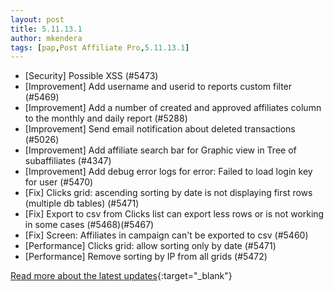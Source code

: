```yaml
---
layout: post
title: 5.11.13.1
author: mkendera
tags: [pap,Post Affiliate Pro,5.11.13.1]
---
```


- [Security] Possible XSS (#5473)
- [Improvement] Add username and userid to reports custom filter (#5469)
- [Improvement] Add a number of created and approved affiliates column to the monthly and daily report (#5288)
- [Improvement] Send email notification about deleted transactions (#5026)
- [Improvement] Add affiliate search bar for Graphic view in Tree of subaffiliates (#4347)
- [Improvement] Add debug error logs for error: Failed to load login key for user (#5470)
- [Fix] Clicks grid: ascending sorting by date is not displaying first rows (multiple db tables) (#5471)
- [Fix] Export to csv from Clicks list can export less rows or is not working in some cases (#5468)(#5467)
- [Fix] Screen: Affiliates in campaign can't be exported to csv (#5460)
- [Performance] Clicks grid: allow sorting only by date (#5471)
- [Performance] Remove sorting by IP from all grids (#5472)

[Read more about the latest updates](https://www.postaffiliatepro.com/blog/5-11-12-2-and-5-11-13-1-july-improvements-and-bug-fixes/){:target="_blank"}
